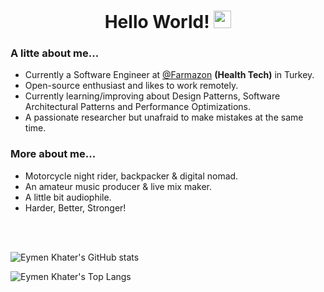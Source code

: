 <h1 align="center">
    Hello World!
  <img src="https://emojis.slackmojis.com/emojis/images/1618168199/29411/world.gif?1618168199" width="28"/>
</h1>

### A litte about me...

* Currently a Software Engineer at <a href="">@Farmazon</a> **(Health Tech)** in Turkey.
* Open-source enthusiast and likes to work remotely.
* Currently learning/improving about Design Patterns, Software Architectural Patterns and Performance Optimizations.
* A passionate researcher but unafraid to make mistakes at the same time.


### More about me...

* Motorcycle night rider, backpacker & digital nomad.
* An amateur music producer & live mix maker.
* A little bit audiophile.
* Harder, Better, Stronger!

<br>
<br>


![Eymen Khater's GitHub stats](https://github-readme-stats.vercel.app/api?username=eymenkhater&include_all_commits=true&count_private=true&show_icons=true&theme=github_dark)

![Eymen Khater's Top Langs](https://github-readme-stats.vercel.app/api/top-langs/?username=eymenkhater&layout=compact&theme=github_dark&card_width=447)


